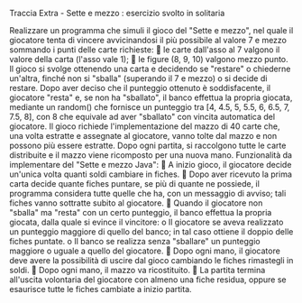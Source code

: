 Traccia Extra - Sette e mezzo : esercizio svolto in solitaria 

Realizzare un programma che simuli il gioco del "Sette e mezzo", nel quale il giocatore tenta
di vincere avvicinandosi il più possibile al valore 7 e mezzo sommando i punti delle carte
richieste:
 le carte dall'asso al 7 valgono il valore della carta (l'asso vale 1);
 le figure (8, 9, 10) valgono mezzo punto.
Il gioco si svolge ottenendo una carta e decidendo se "restare" o chiederne un'altra, finché
non si "sballa" (superando il 7 e mezzo) o si decide di restare.
Dopo aver deciso che il punteggio ottenuto è soddisfacente, il giocatore "resta" e, se non ha
"sballato", il banco effettua la propria giocata, mediante un random() che fornisce un
punteggio tra [4, 4.5, 5, 5.5, 6, 6.5, 7, 7.5, 8], con 8 che equivale ad aver "sballato" con
vincita automatica del giocatore.
Il gioco richiede l'implementazione del mazzo di 40 carte che, una volta estratte e assegnate
al giocatore, vanno tolte dal mazzo e non possono più essere estratte.
Dopo ogni partita, si raccolgono tutte le carte distribuite e il mazzo viene ricomposto per una
nuova mano.
Funzionalità da implementare del "Sette e mezzo Java":
 A inizio gioco, il giocatore decide un'unica volta quanti soldi cambiare in fiches.
 Dopo aver ricevuto la prima carta decide quante fiches puntare, se più di quante ne
possiede, il programma considera tutte quelle che ha, con un messaggio di avviso;
tali fiches vanno sottratte subito al giocatore.
 Quando il giocatore non "sballa" ma "resta" con un certo punteggio, il banco effettua
la propria giocata, dalla quale si evince il vincitore:
o Il giocatore se aveva realizzato un punteggio maggiore di quello del banco; in
tal caso ottiene il doppio delle fiches puntate.
o Il banco se realizza senza "sballare" un punteggio maggiore o uguale a quello
del giocatore.
 Dopo ogni mano, il giocatore deve avere la possibilità di uscire dal gioco cambiando
le fiches rimastegli in soldi.
 Dopo ogni mano, il mazzo va ricostituito.
 La partita termina all'uscita volontaria del giocatore con almeno una fiche residua,
oppure se esaurisce tutte le fiches cambiate a inizio partita.